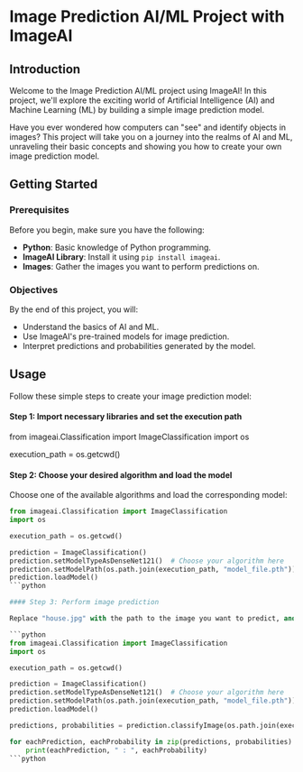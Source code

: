# Image Prediction AI/ML Project with ImageAI

## Introduction

Welcome to the Image Prediction AI/ML project using ImageAI! In this project, we'll explore the exciting world of Artificial Intelligence (AI) and Machine Learning (ML) by building a simple image prediction model.

Have you ever wondered how computers can "see" and identify objects in images? This project will take you on a journey into the realms of AI and ML, unraveling their basic concepts and showing you how to create your own image prediction model.

## Getting Started

### Prerequisites

Before you begin, make sure you have the following:

- **Python**: Basic knowledge of Python programming.
- **ImageAI Library**: Install it using `pip install imageai`.
- **Images**: Gather the images you want to perform predictions on.

### Objectives

By the end of this project, you will:

- Understand the basics of AI and ML.
- Use ImageAI's pre-trained models for image prediction.
- Interpret predictions and probabilities generated by the model.

## Usage

Follow these simple steps to create your image prediction model:

#### Step 1: Import necessary libraries and set the execution path

from imageai.Classification import ImageClassification
import os

execution_path = os.getcwd()

#### Step 2: Choose your desired algorithm and load the model

Choose one of the available algorithms and load the corresponding model:

```python
from imageai.Classification import ImageClassification
import os

execution_path = os.getcwd()

prediction = ImageClassification()
prediction.setModelTypeAsDenseNet121()  # Choose your algorithm here
prediction.setModelPath(os.path.join(execution_path, "model_file.pth"))  # Path to the model file
prediction.loadModel()
```python

#### Step 3: Perform image prediction

Replace "house.jpg" with the path to the image you want to predict, and run the prediction code:

```python
from imageai.Classification import ImageClassification
import os

execution_path = os.getcwd()

prediction = ImageClassification()
prediction.setModelTypeAsDenseNet121()  # Choose your algorithm here
prediction.setModelPath(os.path.join(execution_path, "model_file.pth"))  # Path to the model file
prediction.loadModel()

predictions, probabilities = prediction.classifyImage(os.path.join(execution_path, "house.jpg"), result_count=5)

for eachPrediction, eachProbability in zip(predictions, probabilities):
    print(eachPrediction, " : ", eachProbability)
```python

